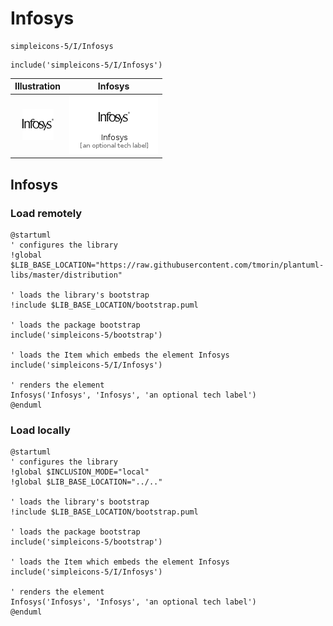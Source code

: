 # Infosys


```text
simpleicons-5/I/Infosys
```

```text
include('simpleicons-5/I/Infosys')
```



| Illustration | Infosys |
| :---: | :---: |
| ![illustration for Illustration](../../simpleicons-5/I/Infosys.png) | ![illustration for Infosys](../../simpleicons-5/I/Infosys.Local.png) |




## Infosys

### Load remotely
```plantuml
@startuml
' configures the library
!global $LIB_BASE_LOCATION="https://raw.githubusercontent.com/tmorin/plantuml-libs/master/distribution"

' loads the library's bootstrap
!include $LIB_BASE_LOCATION/bootstrap.puml

' loads the package bootstrap
include('simpleicons-5/bootstrap')

' loads the Item which embeds the element Infosys
include('simpleicons-5/I/Infosys')

' renders the element
Infosys('Infosys', 'Infosys', 'an optional tech label')
@enduml
```

### Load locally
```plantuml
@startuml
' configures the library
!global $INCLUSION_MODE="local"
!global $LIB_BASE_LOCATION="../.."

' loads the library's bootstrap
!include $LIB_BASE_LOCATION/bootstrap.puml

' loads the package bootstrap
include('simpleicons-5/bootstrap')

' loads the Item which embeds the element Infosys
include('simpleicons-5/I/Infosys')

' renders the element
Infosys('Infosys', 'Infosys', 'an optional tech label')
@enduml
```

